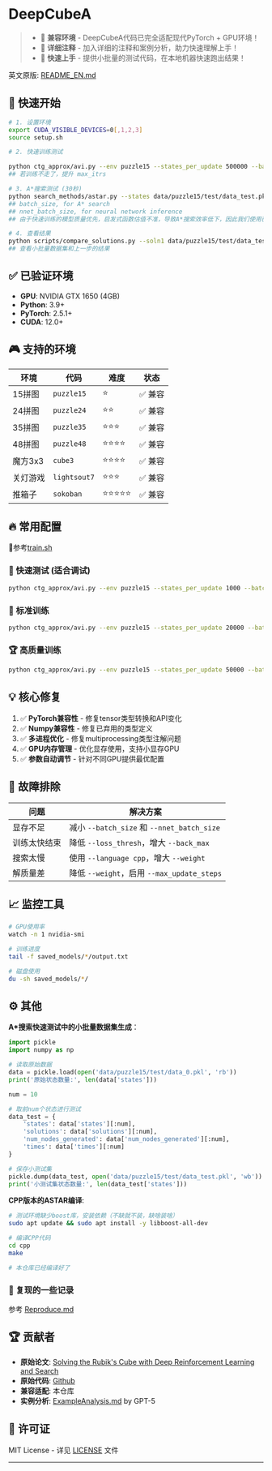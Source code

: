 # DeepCubeA

> - 🎯 **兼容环境** - DeepCubeA代码已完全适配现代PyTorch + GPU环境！
> - 🎉 **详细注释** - 加入详细的注释和案例分析，助力快速理解上手！
> - 🔧 **快速上手** - 提供小批量的测试代码，在本地机器快速跑出结果！

英文原版: [README_EN.md](./README_EN.md)

## 🚀 快速开始

```bash
# 1. 设置环境
export CUDA_VISIBLE_DEVICES=0[,1,2,3]
source setup.sh

# 2. 快速训练测试

python ctg_approx/avi.py --env puzzle15 --states_per_update 500000 --batch_size 100 --nnet_name puzzle15_test --max_itrs 20000 --loss_thresh 0.1 --back_max 50 --num_update_procs 3                           
## 若训练不走了，提升 max_itrs

# 3. A*搜索测试 (30秒)  
python search_methods/astar.py --states data/puzzle15/test/data_test.pkl --model_dir saved_models/puzzle15/current/ --env puzzle15 --weight 0.8 --batch_size 200 --results_dir results/puzzle15_test/ --language cpp --nnet_batch_size 100
## batch_size, for A* search
## nnet_batch_size, for neural network inference
## 由于快速训练的模型质量优先，启发式函数估值不准，导致A*搜索效率低下，因此我们使用已经训练好的模型进行搜索，并且使用小批量数据集，快速测试。

# 4. 查看结果
python scripts/compare_solutions.py --soln1 data/puzzle15/test/data_test.pkl --soln2 results/puzzle15_test/results.pkl
## 查看小批量数据集和上一步的结果
```

## ✅ 已验证环境

- **GPU**: NVIDIA GTX 1650 (4GB) 
- **Python**: 3.9+ 
- **PyTorch**: 2.5.1+
- **CUDA**: 12.0+

## 🎮 支持的环境

| 环境 | 代码 | 难度 | 状态 |
|------|------|------|------|
| 15拼图 | `puzzle15` | ⭐ | ✅ 兼容 |
| 24拼图 | `puzzle24` | ⭐⭐ | ✅ 兼容 |
| 35拼图 | `puzzle35` | ⭐⭐⭐ | ✅ 兼容 |
| 48拼图 | `puzzle48` | ⭐⭐⭐⭐ | ✅ 兼容 |
| 魔方3x3 | `cube3` | ⭐⭐⭐⭐ | ✅ 兼容 |
| 关灯游戏 | `lightsout7` | ⭐⭐⭐ | ✅ 兼容 |
| 推箱子 | `sokoban` | ⭐⭐⭐⭐⭐ | ✅ 兼容 |


## 🔥 常用配置

🔗参考[train.sh](./train.sh)

### 💨 快速测试 (适合调试)
```bash
python ctg_approx/avi.py --env puzzle15 --states_per_update 1000 --batch_size 100 --nnet_name test --max_itrs 10 --loss_thresh 0.5 --back_max 20 --num_update_procs 2 --num_test 50
```

### 🎯 标准训练 
```bash
python ctg_approx/avi.py --env puzzle15 --states_per_update 20000 --batch_size 1000 --nnet_name standard --max_itrs 500 --loss_thresh 0.1 --back_max 50 --num_update_procs 6 --num_test 200
```

### 🏆 高质量训练 
```bash
python ctg_approx/avi.py --env puzzle15 --states_per_update 50000 --batch_size 2000 --nnet_name high_quality --max_itrs 1000 --loss_thresh 0.05 --back_max 100 --num_update_procs 8 --num_test 500
```

## 💡 核心修复

1. ✅ **PyTorch兼容性** - 修复tensor类型转换和API变化
2. ✅ **Numpy兼容性** - 修复已弃用的类型定义
3. ✅ **多进程优化** - 修复multiprocessing类型注解问题
4. ✅ **GPU内存管理** - 优化显存使用，支持小显存GPU
5. ✅ **参数自动调节** - 针对不同GPU提供最优配置

## 🚨 故障排除

| 问题 | 解决方案 |
|------|----------|
| 显存不足 | 减小 `--batch_size` 和 `--nnet_batch_size` |
| 训练太快结束 | 降低 `--loss_thresh`，增大 `--back_max` |
| 搜索太慢 | 使用 `--language cpp`，增大 `--weight` |
| 解质量差 | 降低 `--weight`，启用 `--max_update_steps` |

## 📈 监控工具

```bash
# GPU使用率
watch -n 1 nvidia-smi

# 训练进度
tail -f saved_models/*/output.txt

# 磁盘使用
du -sh saved_models/*/
```

## :gear: 其他

**A*搜索快速测试中的小批量数据集生成**：

```python
import pickle
import numpy as np

# 读取原始数据
data = pickle.load(open('data/puzzle15/test/data_0.pkl', 'rb'))
print('原始状态数量:', len(data['states']))

num = 10

# 取前num个状态进行测试
data_test = {
    'states': data['states'][:num],
    'solutions': data['solutions'][:num],
    'num_nodes_generated': data['num_nodes_generated'][:num],
    'times': data['times'][:num]
}

# 保存小测试集
pickle.dump(data_test, open('data/puzzle15/test/data_test.pkl', 'wb'))
print('小测试集状态数量:', len(data_test['states']))
```

**CPP版本的ASTAR编译**:

```bash
# 测试环境缺少boost库，安装依赖（不缺就不装，缺啥装啥）
sudo apt update && sudo apt install -y libboost-all-dev

# 编译CPP代码
cd cpp
make

# 本仓库已经编译好了
```

### :tada: 复现的一些记录

参考 [Reproduce.md](./Reproduce/Reproduce.md)

## 🏆 贡献者

- **原始论文**: [Solving the Rubik's Cube with Deep Reinforcement Learning and Search](https://www.nature.com/articles/s42256-019-0070-z)
- **原始代码**: [Github](https://github.com/forestagostinelli/DeepCubeA)
- **兼容适配**: 本仓库
- **实例分析**: [ExampleAnalysis.md](ExampleAnalysis.md) by GPT-5

## 📄 许可证

MIT License - 详见 [LICENSE](LICENSE) 文件

---
